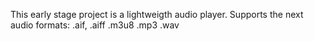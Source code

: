 This early stage project is a lightweigth audio player.
Supports the next audio formats:
.aif, .aiff
.m3u8
.mp3
.wav
